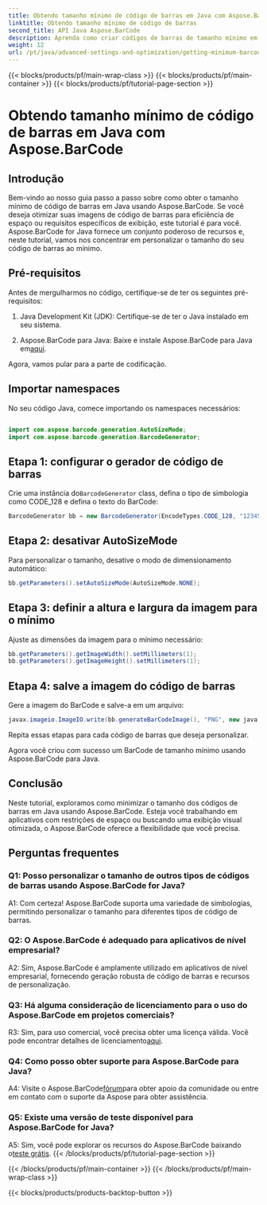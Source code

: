 ```yaml
---
title: Obtendo tamanho mínimo de código de barras em Java com Aspose.BarCode
linktitle: Obtendo tamanho mínimo de código de barras
second_title: API Java Aspose.BarCode
description: Aprenda como criar códigos de barras de tamanho mínimo em Java usando Aspose.BarCode. Siga nosso guia passo a passo para geração de código de barras eficiente e com espaço otimizado.
weight: 12
url: /pt/java/advanced-settings-and-optimization/getting-minimum-barcode-size/
---
```


{{< blocks/products/pf/main-wrap-class >}}
{{< blocks/products/pf/main-container >}}
{{< blocks/products/pf/tutorial-page-section >}}

# Obtendo tamanho mínimo de código de barras em Java com Aspose.BarCode

## Introdução

Bem-vindo ao nosso guia passo a passo sobre como obter o tamanho mínimo de código de barras em Java usando Aspose.BarCode. Se você deseja otimizar suas imagens de código de barras para eficiência de espaço ou requisitos específicos de exibição, este tutorial é para você. Aspose.BarCode for Java fornece um conjunto poderoso de recursos e, neste tutorial, vamos nos concentrar em personalizar o tamanho do seu código de barras ao mínimo.

## Pré-requisitos

Antes de mergulharmos no código, certifique-se de ter os seguintes pré-requisitos:

1. Java Development Kit (JDK): Certifique-se de ter o Java instalado em seu sistema.

2.  Aspose.BarCode para Java: Baixe e instale Aspose.BarCode para Java em[aqui](https://releases.aspose.com/barcode/java/).

Agora, vamos pular para a parte de codificação.

## Importar namespaces

No seu código Java, comece importando os namespaces necessários:

```java

import com.aspose.barcode.generation.AutoSizeMode;
import com.aspose.barcode.generation.BarcodeGenerator;
```

## Etapa 1: configurar o gerador de código de barras

 Crie uma instância do`BarcodeGenerator` class, defina o tipo de simbologia como CODE_128 e defina o texto do BarCode:

```java
BarcodeGenerator bb = new BarcodeGenerator(EncodeTypes.CODE_128, "1234567");
```

## Etapa 2: desativar AutoSizeMode

Para personalizar o tamanho, desative o modo de dimensionamento automático:

```java
bb.getParameters().setAutoSizeMode(AutoSizeMode.NONE);
```

## Etapa 3: definir a altura e largura da imagem para o mínimo

Ajuste as dimensões da imagem para o mínimo necessário:

```java
bb.getParameters().getImageWidth().setMillimeters(1);
bb.getParameters().getImageHeight().setMillimeters(1);
```

## Etapa 4: salve a imagem do código de barras

Gere a imagem do BarCode e salve-a em um arquivo:

```java
javax.imageio.ImageIO.write(bb.generateBarCodeImage(), "PNG", new java.io.File(dataDir + "minimumresult.png"));
```

Repita essas etapas para cada código de barras que deseja personalizar.

Agora você criou com sucesso um BarCode de tamanho mínimo usando Aspose.BarCode para Java.

## Conclusão

Neste tutorial, exploramos como minimizar o tamanho dos códigos de barras em Java usando Aspose.BarCode. Esteja você trabalhando em aplicativos com restrições de espaço ou buscando uma exibição visual otimizada, o Aspose.BarCode oferece a flexibilidade que você precisa.

## Perguntas frequentes

### Q1: Posso personalizar o tamanho de outros tipos de códigos de barras usando Aspose.BarCode for Java?

A1: Com certeza! Aspose.BarCode suporta uma variedade de simbologias, permitindo personalizar o tamanho para diferentes tipos de código de barras.

### Q2: O Aspose.BarCode é adequado para aplicativos de nível empresarial?

A2: Sim, Aspose.BarCode é amplamente utilizado em aplicativos de nível empresarial, fornecendo geração robusta de código de barras e recursos de personalização.

### Q3: Há alguma consideração de licenciamento para o uso do Aspose.BarCode em projetos comerciais?

 R3: Sim, para uso comercial, você precisa obter uma licença válida. Você pode encontrar detalhes de licenciamento[aqui](https://purchase.aspose.com/buy).

### Q4: Como posso obter suporte para Aspose.BarCode para Java?

 A4: Visite o Aspose.BarCode[fórum](https://forum.aspose.com/c/barcode/13)para obter apoio da comunidade ou entre em contato com o suporte da Aspose para obter assistência.

### Q5: Existe uma versão de teste disponível para Aspose.BarCode for Java?

 A5: Sim, você pode explorar os recursos do Aspose.BarCode baixando o[teste grátis](https://releases.aspose.com/).
{{< /blocks/products/pf/tutorial-page-section >}}

{{< /blocks/products/pf/main-container >}}
{{< /blocks/products/pf/main-wrap-class >}}

{{< blocks/products/products-backtop-button >}}
